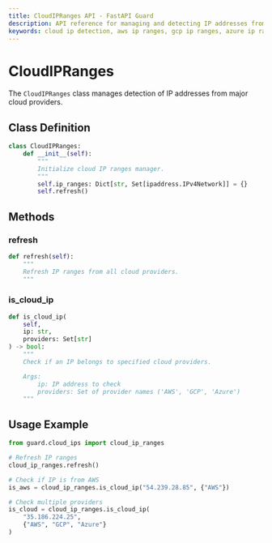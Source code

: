 ```yaml
---
title: CloudIPRanges API - FastAPI Guard
description: API reference for managing and detecting IP addresses from major cloud providers
keywords: cloud ip detection, aws ip ranges, gcp ip ranges, azure ip ranges
---
```


# CloudIPRanges

The `CloudIPRanges` class manages detection of IP addresses from major cloud providers.

## Class Definition

```python
class CloudIPRanges:
    def __init__(self):
        """
        Initialize cloud IP ranges manager.
        """
        self.ip_ranges: Dict[str, Set[ipaddress.IPv4Network]] = {}
        self.refresh()
```

## Methods

### refresh

```python
def refresh(self):
    """
    Refresh IP ranges from all cloud providers.
    """
```

### is_cloud_ip

```python
def is_cloud_ip(
    self,
    ip: str,
    providers: Set[str]
) -> bool:
    """
    Check if an IP belongs to specified cloud providers.

    Args:
        ip: IP address to check
        providers: Set of provider names ('AWS', 'GCP', 'Azure')
    """
```

## Usage Example

```python
from guard.cloud_ips import cloud_ip_ranges

# Refresh IP ranges
cloud_ip_ranges.refresh()

# Check if IP is from AWS
is_aws = cloud_ip_ranges.is_cloud_ip("54.239.28.85", {"AWS"})

# Check multiple providers
is_cloud = cloud_ip_ranges.is_cloud_ip(
    "35.186.224.25",
    {"AWS", "GCP", "Azure"}
)
``` 